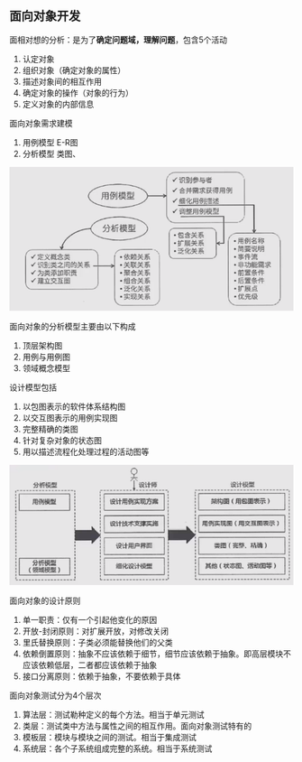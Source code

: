 
## 面向对象开发

面相对想的分析：是为了**确定问题域，理解问题**，包含5个活动
1. 认定对象
2. 组织对象（确定对象的属性）
3. 描述对象间的相互作用
4. 确定对象的操作（对象的行为）
5. 定义对象的内部信息

面向对象需求建模
1. 用例模型 E-R图
2. 分析模型 类图、

![img.png](img/11.1面向对象需求建模.png)

面向对象的分析模型主要由以下构成
1. 顶层架构图
2. 用例与用例图
3. 领域概念模型

设计模型包括
1. 以包图表示的软件体系结构图
2. 以交互图表示的用例实现图
3. 完整精确的类图
4. 针对复杂对象的状态图
5. 用以描述流程化处理过程的活动图等

![img.png](img/11.1面向对象设计.png)

面向对象的设计原则
1. 单一职责：仅有一个引起他变化的原因
2. 开放-封闭原则：对扩展开放，对修改关闭
3. 里氏替换原则：子类必须能替换他们的父类
4. 依赖倒置原则：抽象不应该依赖于细节，细节应该依赖于抽象。即高层模块不应该依赖低层，二者都应该依赖于抽象
5. 接口分离原则：依赖于抽象，不要依赖于具体

面向对象测试分为4个层次
1. 算法层：测试勒种定义的每个方法。相当于单元测试
2. 类层：测试类中方法与属性之间的相互作用。面向对象测试特有的
3. 模板层：模块与模块之间的测试。相当于集成测试
4. 系统层：各个子系统组成完整的系统。相当于系统测试



